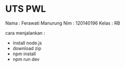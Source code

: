 # UTS PWL
Nama : Ferawati Manurung
Nim : 120140196
Kelas : RB

cara menjalankan :
- install node.js
- download zip
- npm install
- npm run dev


